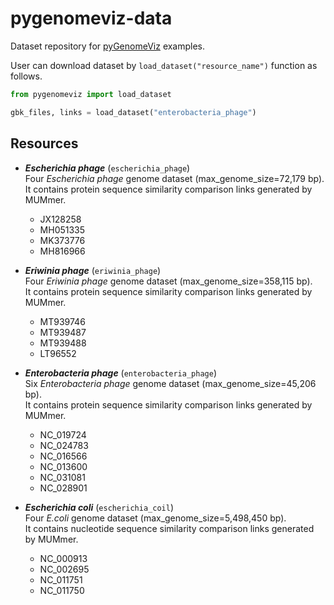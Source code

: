 # pygenomeviz-data

Dataset repository for [pyGenomeViz](https://github.com/moshi4/pyGenomeViz) examples.

User can download dataset by `load_dataset("resource_name")` function as follows.

```python
from pygenomeviz import load_dataset

gbk_files, links = load_dataset("enterobacteria_phage")
```

## Resources

- ***Escherichia phage*** (`escherichia_phage`)  
  Four *Escherichia phage* genome dataset (max_genome_size=72,179 bp).  
  It contains protein sequence similarity comparison links generated by MUMmer.
  - JX128258
  - MH051335
  - MK373776
  - MH816966

- ***Eriwinia phage*** (`eriwinia_phage`)  
  Four *Eriwinia phage* genome dataset (max_genome_size=358,115 bp).  
  It contains protein sequence similarity comparison links generated by MUMmer.
  - MT939746
  - MT939487
  - MT939488
  - LT96552

- ***Enterobacteria phage*** (`enterobacteria_phage`)  
  Six *Enterobacteria phage* genome dataset (max_genome_size=45,206 bp).  
  It contains protein sequence similarity comparison links generated by MUMmer.
  - NC_019724
  - NC_024783
  - NC_016566
  - NC_013600
  - NC_031081
  - NC_028901
  
- ***Escherichia coli*** (`escherichia_coil`)  
  Four *E.coli* genome dataset (max_genome_size=5,498,450 bp).  
  It contains nucleotide sequence similarity comparison links generated by MUMmer.
  - NC_000913
  - NC_002695
  - NC_011751
  - NC_011750
